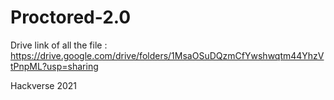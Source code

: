 # Proctored-2.0

Drive link of all the file : https://drive.google.com/drive/folders/1MsaOSuDQzmCfYwshwqtm44YhzVtPnpML?usp=sharing

Hackverse 2021
